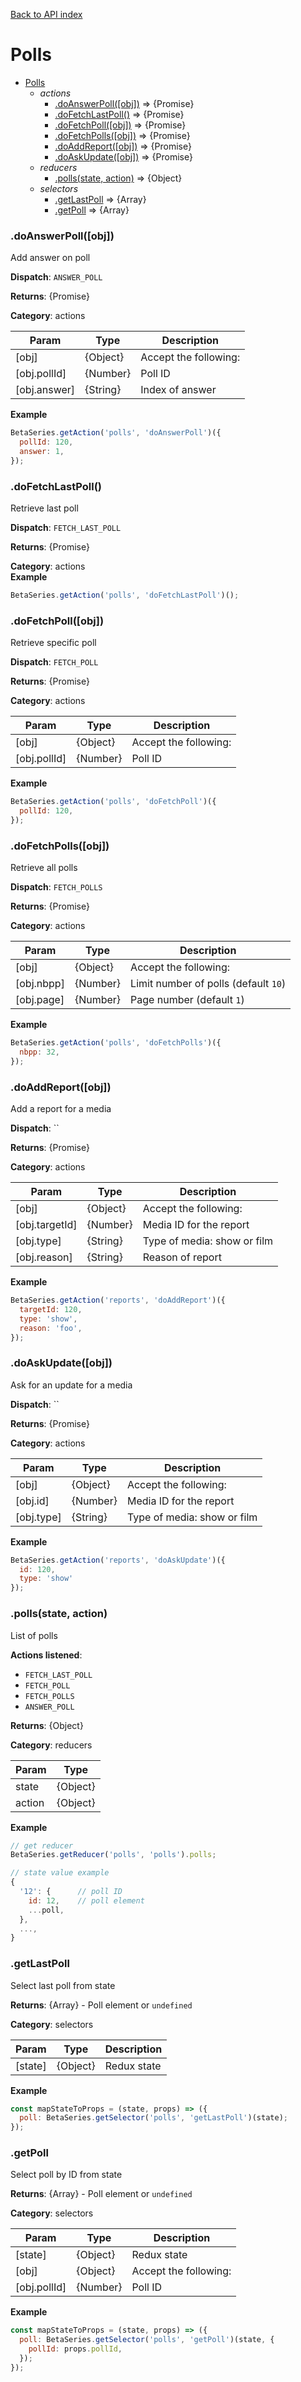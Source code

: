 [Back to API index](README.md)

# Polls

* [Polls](#module_Polls)
    * _actions_
        * [.doAnswerPoll([obj])](#module_Polls.doAnswerPoll) ⇒ {Promise}
        * [.doFetchLastPoll()](#module_Polls.doFetchLastPoll) ⇒ {Promise}
        * [.doFetchPoll([obj])](#module_Polls.doFetchPoll) ⇒ {Promise}
        * [.doFetchPolls([obj])](#module_Polls.doFetchPolls) ⇒ {Promise}
        * [.doAddReport([obj])](#module_Polls.doAddReport) ⇒ {Promise}
        * [.doAskUpdate([obj])](#module_Polls.doAskUpdate) ⇒ {Promise}
    * _reducers_
        * [.polls(state, action)](#module_Polls.polls) ⇒ {Object}
    * _selectors_
        * [.getLastPoll](#module_Polls.getLastPoll) ⇒ {Array}
        * [.getPoll](#module_Polls.getPoll) ⇒ {Array}

<a name="module_Polls.doAnswerPoll"></a>

### .doAnswerPoll([obj])

Add answer on poll

**Dispatch**: `ANSWER_POLL`

**Returns**: {Promise}

**Category**: actions  

| Param | Type | Description |
| --- | --- | --- |
| [obj] | {Object} | Accept the following: |
| [obj.pollId] | {Number} | Poll ID |
| [obj.answer] | {String} | Index of answer |

**Example**  

```js
BetaSeries.getAction('polls', 'doAnswerPoll')({
  pollId: 120,
  answer: 1,
});
```

<a name="module_Polls.doFetchLastPoll"></a>

### .doFetchLastPoll()

Retrieve last poll

**Dispatch**: `FETCH_LAST_POLL`

**Returns**: {Promise}

**Category**: actions  
**Example**  

```js
BetaSeries.getAction('polls', 'doFetchLastPoll')();
```

<a name="module_Polls.doFetchPoll"></a>

### .doFetchPoll([obj])

Retrieve specific poll

**Dispatch**: `FETCH_POLL`

**Returns**: {Promise}

**Category**: actions  

| Param | Type | Description |
| --- | --- | --- |
| [obj] | {Object} | Accept the following: |
| [obj.pollId] | {Number} | Poll ID |

**Example**  

```js
BetaSeries.getAction('polls', 'doFetchPoll')({
  pollId: 120,
});
```

<a name="module_Polls.doFetchPolls"></a>

### .doFetchPolls([obj])

Retrieve all polls

**Dispatch**: `FETCH_POLLS`

**Returns**: {Promise}

**Category**: actions  

| Param | Type | Description |
| --- | --- | --- |
| [obj] | {Object} | Accept the following: |
| [obj.nbpp] | {Number} | Limit number of polls (default `10`) |
| [obj.page] | {Number} | Page number (default `1`) |

**Example**  

```js
BetaSeries.getAction('polls', 'doFetchPolls')({
  nbpp: 32,
});
```

<a name="module_Polls.doAddReport"></a>

### .doAddReport([obj])

Add a report for a media

**Dispatch**: ``

**Returns**: {Promise}

**Category**: actions  

| Param | Type | Description |
| --- | --- | --- |
| [obj] | {Object} | Accept the following: |
| [obj.targetId] | {Number} | Media ID for the report |
| [obj.type] | {String} | Type of media: show or film |
| [obj.reason] | {String} | Reason of report |

**Example**  

```js
BetaSeries.getAction('reports', 'doAddReport')({
  targetId: 120,
  type: 'show',
  reason: 'foo',
});
```

<a name="module_Polls.doAskUpdate"></a>

### .doAskUpdate([obj])

Ask for an update for a media

**Dispatch**: ``

**Returns**: {Promise}

**Category**: actions  

| Param | Type | Description |
| --- | --- | --- |
| [obj] | {Object} | Accept the following: |
| [obj.id] | {Number} | Media ID for the report |
| [obj.type] | {String} | Type of media: show or film |

**Example**  

```js
BetaSeries.getAction('reports', 'doAskUpdate')({
  id: 120,
  type: 'show'
});
```

<a name="module_Polls.polls"></a>

### .polls(state, action)

List of polls

**Actions listened**:

 * `FETCH_LAST_POLL`
 * `FETCH_POLL`
 * `FETCH_POLLS`
 * `ANSWER_POLL`

**Returns**: {Object}

**Category**: reducers  

| Param | Type |
| --- | --- |
| state | {Object} | 
| action | {Object} | 

**Example**  

```js
// get reducer
BetaSeries.getReducer('polls', 'polls').polls;

// state value example
{
  '12': {      // poll ID
    id: 12,    // poll element
    ...poll,
  },
  ...,
}
```

<a name="module_Polls.getLastPoll"></a>

### .getLastPoll

Select last poll from state

**Returns**: {Array} - Poll element or `undefined`

**Category**: selectors  

| Param | Type | Description |
| --- | --- | --- |
| [state] | {Object} | Redux state |

**Example**  

```js
const mapStateToProps = (state, props) => ({
  poll: BetaSeries.getSelector('polls', 'getLastPoll')(state);
});
```

<a name="module_Polls.getPoll"></a>

### .getPoll

Select poll by ID from state

**Returns**: {Array} - Poll element or `undefined`

**Category**: selectors  

| Param | Type | Description |
| --- | --- | --- |
| [state] | {Object} | Redux state |
| [obj] | {Object} | Accept the following: |
| [obj.pollId] | {Number} | Poll ID |

**Example**  

```js
const mapStateToProps = (state, props) => ({
  poll: BetaSeries.getSelector('polls', 'getPoll')(state, {
    pollId: props.pollId,
  });
});
```

